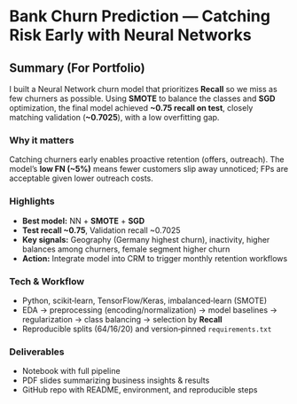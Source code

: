 
# Bank Churn Prediction — Catching Risk Early with Neural Networks

## Summary (For Portfolio)
I built a Neural Network churn model that prioritizes **Recall** so we miss as few churners as possible. Using **SMOTE** to balance the classes and **SGD** optimization, the final model achieved **~0.75 recall on test**, closely matching validation (**~0.7025**), with a low overfitting gap.

### Why it matters
Catching churners early enables proactive retention (offers, outreach). The model’s **low FN (~5%)** means fewer customers slip away unnoticed; FPs are acceptable given lower outreach costs.

### Highlights
- **Best model:** NN + **SMOTE** + **SGD**
- **Test recall ~0.75**, Validation recall ~0.7025
- **Key signals:** Geography (Germany highest churn), inactivity, higher balances among churners, female segment higher churn
- **Action:** Integrate model into CRM to trigger monthly retention workflows

### Tech & Workflow
- Python, scikit‑learn, TensorFlow/Keras, imbalanced‑learn (SMOTE)
- EDA → preprocessing (encoding/normalization) → model baselines → regularization → class balancing → selection by **Recall**
- Reproducible splits (64/16/20) and version‑pinned `requirements.txt`

### Deliverables
- Notebook with full pipeline
- PDF slides summarizing business insights & results
- GitHub repo with README, environment, and reproducible steps
